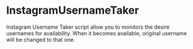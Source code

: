 # InstagramUsernameTaker
Instagram Username Taker script allow you to monitors the desire usernames for availability. When it becomes available, original username will be changed to that one.

